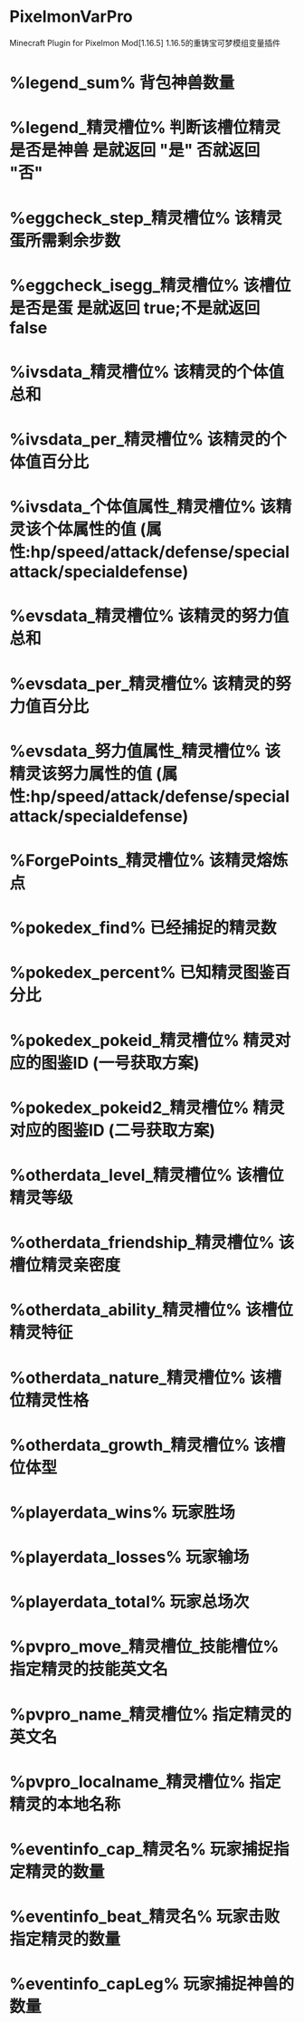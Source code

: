 # PixelmonVarPro
Minecraft Plugin for Pixelmon Mod[1.16.5]
1.16.5的重铸宝可梦模组变量插件
#   %legend_sum% 背包神兽数量
#   %legend_精灵槽位% 判断该槽位精灵是否是神兽  是就返回 "是"  否就返回 "否"
#   %eggcheck_step_精灵槽位% 该精灵蛋所需剩余步数
#   %eggcheck_isegg_精灵槽位% 该槽位是否是蛋 是就返回 true;不是就返回 false
#   %ivsdata_精灵槽位% 该精灵的个体值总和
#   %ivsdata_per_精灵槽位% 该精灵的个体值百分比
#   %ivsdata_个体值属性_精灵槽位% 该精灵该个体属性的值 (属性:hp/speed/attack/defense/specialattack/specialdefense)
#   %evsdata_精灵槽位% 该精灵的努力值总和
#   %evsdata_per_精灵槽位% 该精灵的努力值百分比
#   %evsdata_努力值属性_精灵槽位% 该精灵该努力属性的值 (属性:hp/speed/attack/defense/specialattack/specialdefense)
#   %ForgePoints_精灵槽位% 该精灵熔炼点
#   %pokedex_find% 已经捕捉的精灵数
#   %pokedex_percent% 已知精灵图鉴百分比
#   %pokedex_pokeid_精灵槽位% 精灵对应的图鉴ID (一号获取方案)
#   %pokedex_pokeid2_精灵槽位% 精灵对应的图鉴ID (二号获取方案)
#   %otherdata_level_精灵槽位% 该槽位精灵等级
#   %otherdata_friendship_精灵槽位% 该槽位精灵亲密度
#   %otherdata_ability_精灵槽位% 该槽位精灵特征
#   %otherdata_nature_精灵槽位% 该槽位精灵性格
#   %otherdata_growth_精灵槽位% 该槽位体型
#   %playerdata_wins% 玩家胜场
#   %playerdata_losses% 玩家输场
#   %playerdata_total% 玩家总场次
#   %pvpro_move_精灵槽位_技能槽位% 指定精灵的技能英文名
#   %pvpro_name_精灵槽位% 指定精灵的英文名
#   %pvpro_localname_精灵槽位% 指定精灵的本地名称
#   %eventinfo_cap_精灵名% 玩家捕捉指定精灵的数量
#   %eventinfo_beat_精灵名% 玩家击败指定精灵的数量
#   %eventinfo_capLeg% 玩家捕捉神兽的数量
